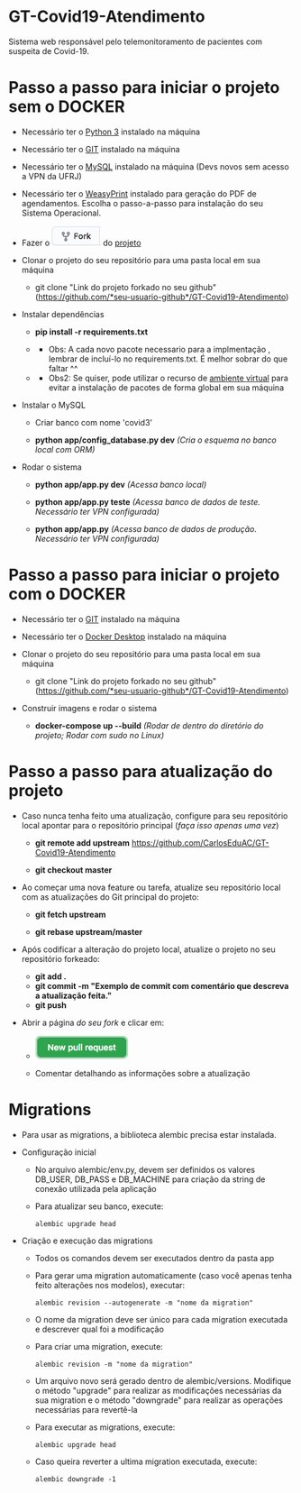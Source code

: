 # GT-Covid19-Atendimento
Sistema web responsável pelo telemonitoramento de pacientes com suspeita de Covid-19.

# Passo a passo para iniciar o projeto sem o DOCKER
- Necessário ter o [Python 3](https://www.python.org/downloads/) instalado na máquina

- Necessário ter o [GIT](https://git-scm.com/downloads) instalado na máquina

- Necessário ter o [MySQL](https://www.mysql.com/) instalado na máquina (Devs novos sem acesso a VPN da UFRJ)
  
- Necessário ter o [WeasyPrint](https://weasyprint.readthedocs.io/en/latest/install.html) instalado para geração do PDF de agendamentos. Escolha o passo-a-passo para instalação do seu Sistema Operacional.

- Fazer o ![Fork](https://raw.githubusercontent.com/carlosbazilio/github-images/master/fork.png) do [projeto](https://github.com/CarlosEduAC/GT-Covid19-Atendimento) 

- Clonar o projeto do seu repositório para uma pasta local em sua máquina

    - git clone "Link do projeto forkado no seu github" (https://github.com/*seu-usuario-github*/GT-Covid19-Atendimento)

- Instalar dependências

    - **pip install -r requirements.txt**

    - * Obs: A cada novo pacote necessario para a implmentação , lembrar de incluí-lo no requirements.txt. É melhor sobrar do que faltar ^^

    - * Obs2: Se quiser, pode utilizar o recurso de [ambiente virtual](https://docs.python-guide.org/dev/virtualenvs/#lower-level-virtualenv) para evitar a instalação de pacotes de forma global em sua máquina

- Instalar o MySQL

    - Criar banco com nome 'covid3'

    - **python app/config_database.py dev** *(Cria o esquema no banco local com ORM)*

- Rodar o sistema

    - **python app/app.py dev** *(Acessa banco local)*
  
    - **python app/app.py teste** *(Acessa banco de dados de teste. Necessário ter VPN configurada)*
  
    - **python app/app.py** *(Acessa banco de dados de produção. Necessário ter VPN configurada)*

# Passo a passo para iniciar o projeto com o DOCKER

- Necessário ter o [GIT](https://git-scm.com/downloads) instalado na máquina

- Necessário ter o [Docker Desktop](https://www.docker.com/products/docker-desktop) instalado na máquina

- Clonar o projeto do seu repositório para uma pasta local em sua máquina

    - git clone "Link do projeto forkado no seu github" (https://github.com/*seu-usuario-github*/GT-Covid19-Atendimento)

- Construir imagens e rodar o sistema

    - **docker-compose up --build** *(Rodar de dentro do diretório do projeto; Rodar com sudo no Linux)*

# Passo a passo para atualização do projeto

- Caso nunca tenha feito uma atualização, configure para seu repositório local apontar para o repositório principal (*faça isso apenas uma vez*)

    - **git remote add upstream** https://github.com/CarlosEduAC/GT-Covid19-Atendimento

    - **git checkout master** 

- Ao começar uma nova feature ou tarefa, atualize seu repositório local com as atualizações do Git principal do projeto:

    - **git fetch upstream** 

    - **git rebase upstream/master**

- Após codificar a alteração do projeto local, atualize o projeto no seu repositório forkeado:

    - **git add .**
    - **git commit -m "Exemplo de commit com comentário que descreva a atualização feita."**
    - **git push**

- Abrir a página *do seu fork* e clicar em:
    
    - ![New pull request](https://raw.githubusercontent.com/carlosbazilio/github-images/master/pr.png)

    - Comentar detalhando as informações sobre a atualização

# Migrations

- Para usar as migrations, a biblioteca alembic precisa estar instalada.

- Configuração inicial

  - No arquivo alembic/env.py, devem ser definidos os valores DB_USER, DB_PASS e DB_MACHINE para criação da string de conexão utilizada pela aplicação
  - Para atualizar seu banco, execute:

        alembic upgrade head

- Criação e execução das migrations

  - Todos os comandos devem ser executados dentro da pasta app
  - Para gerar uma migration automaticamente (caso você apenas tenha feito alterações nos modelos), executar:

        alembic revision --autogenerate -m "nome da migration"

  - O nome da migration deve ser único para cada migration executada e descrever qual foi a modificação
  - Para criar uma migration, execute:

        alembic revision -m "nome da migration"

  - Um arquivo novo será gerado dentro de alembic/versions. Modifique o método "upgrade" para realizar as modificações necessárias da sua migration e o método "downgrade" para realizar as operações necessárias para revertê-la

  - Para executar as migrations, execute:

        alembic upgrade head

  - Caso queira reverter a ultima migration executada, execute:

        alembic downgrade -1
